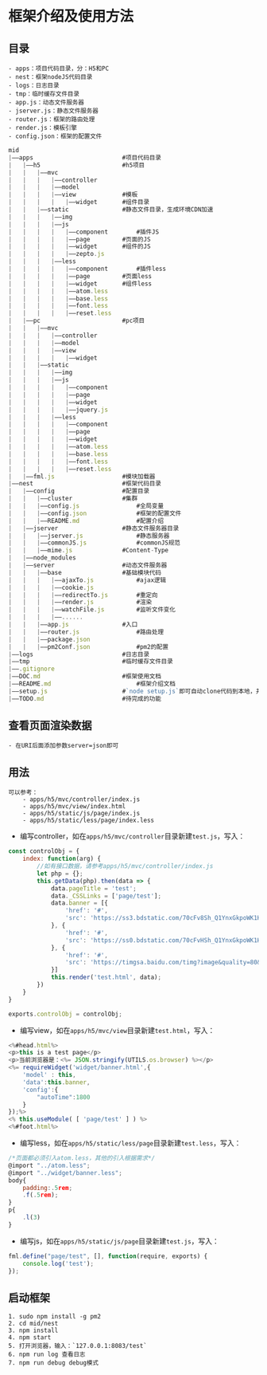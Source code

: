 # 框架介绍及使用方法

## 目录
	- apps：项目代码目录，分：H5和PC
	- nest：框架nodeJS代码目录
	- logs：日志目录
	- tmp：临时缓存文件目录
	- app.js：动态文件服务器
	- jserver.js：静态文件服务器
	- router.js：框架的路由处理
	- render.js：模板引擎
	- config.json：框架的配置文件

```javascript
mid
|——apps							#项目代码目录
|	|——h5						#h5项目
|	|	|——mvc
|	|	|	|——controller
|	|	|	|——model
|	|	|	|——view				#模板
|	|	|	|	|——widget		#组件目录
|	|	|——static				#静态文件目录，生成环境CDN加速
|	|	|	|——img 				
|	|	|	|——js
|	|	|	|	|——component		#插件JS
|	|	|	|	|——page			#页面的JS
|	|	|	|	|——widget		#组件的JS
|	|	|	|	|——zepto.js
|	|	|	|——less
|	|	|	|	|——component		#插件less
|	|	|	|	|——page			#页面less
|	|	|	|	|——widget		#组件less
|	|	|	|	|——atom.less
|	|	|	|	|——base.less
|	|	|	|	|——font.less
|	|	|	|	|——reset.less
|	|——pc						#pc项目
|	|	|——mvc
|	|	|	|——controller
|	|	|	|——model
|	|	|	|——view
|	|	|	|	|——widget
|	|	|——static
|	|	|	|——img
|	|	|	|——js
|	|	|	|	|——component
|	|	|	|	|——page
|	|	|	|	|——widget
|	|	|	|	|——jquery.js
|	|	|	|——less
|	|	|	|	|——component
|	|	|	|	|——page
|	|	|	|	|——widget
|	|	|	|	|——atom.less
|	|	|	|	|——base.less
|	|	|	|	|——font.less
|	|	|	|	|——reset.less
|	|——fml.js 					#模块加载器
|——nest							#框架代码目录
|	|——config					#配置目录
|	|	|——cluster				#集群
|	|	|——config.js				#全局变量
|	|	|——config.json				#框架的配置文件
|	|	|——README.md				#配置介绍
|	|——jserver					#静态文件服务器目录
|	|	|——jserver.js				#静态服务器
|	|	|——commonJS.js				#commonJS规范
|	|	|——mime.js 				#Content-Type
|	|——node_modules				
|	|——server					#动态文件服务器	
|	|	|——base 				#基础模块代码		
|	|	|	|——ajaxTo.js			#ajax逻辑
|	|	|	|——cookie.js 		
|	|	|	|——redirectTo.js		#重定向
|	|	|	|——render.js			#渲染
|	|	|	|——watchFile.js			#监听文件变化
|	|	|	|——......
|	|	|——app.js				#入口
|	|	|——router.js				#路由处理
|	|	|——package.json 		
|	|	|——pm2Conf.json				#pm2的配置
|——logs							#日志目录
|——tmp							#临时缓存文件目录
|——.gitignore					
|——DOC.md 						#框架使用文档
|——README.md						#框架介绍文档	
|——setup.js						#`node setup.js`即可自动clone代码到本地，并启动服务打开浏览器查看H5页面，后续做成npm包
|——TODO.md						#待完成的功能				
```

## 查看页面渲染数据
	- 在URI后面添加参数server=json即可

## 用法
	可以参考：
		- apps/h5/mvc/controller/index.js
		- apps/h5/mvc/view/index.html
		- apps/h5/static/js/page/index.js
		- apps/h5/static/less/page/index.less

* 编写controller，如在`apps/h5/mvc/controller`目录新建`test.js`，写入：

```javascript
const controlObj = {
	index: function(arg) {
		//如有接口数据，请参考apps/h5/mvc/controller/index.js
		let php = {};
		this.getData(php).then(data => {
			data.pageTitle = 'test';
			data._CSSLinks = ['page/test'];
			data.banner = [{
				'href': '#',
				'src': 'https://ss3.bdstatic.com/70cFv8Sh_Q1YnxGkpoWK1HF6hhy/it/u=2706547558,1569356033&fm=23&gp=0.jpg'
			}, {
				'href': '#',
				'src': 'https://ss0.bdstatic.com/70cFvHSh_Q1YnxGkpoWK1HF6hhy/it/u=1935176083,1386170183&fm=23&gp=0.jpg'
			}, {
				'href': '#',
				'src': 'https://timgsa.baidu.com/timg?image&quality=80&size=b9999_10000&sec=1487604818024&di=c54fcd1107050912969a2ddc60a73c0c&imgtype=0&src=http%3A%2F%2Fmmbiz.qpic.cn%2Fmmbiz%2FwgYCDpsjxWebKs1iaJrO2tH6Cd7fiaia26BuX1bTzkh6IxJRzBw6hUQ03pxZwjU8AFNJKPsYXDnFGRLYRFYzT7tLQ%2F0'
			}]
			this.render('test.html', data);
		})
	}
}

exports.controlObj = controlObj;
```

* 编写view，如在`apps/h5/mvc/view`目录新建`test.html`，写入：

```javascript
<%#head.html%>
<p>this is a test page</p>
<p>当前浏览器是：<%= JSON.stringify(UTILS.os.browser) %></p>
<%= requireWidget('widget/banner.html',{
	'model' : this,
	'data':this.banner,
	'config':{
		"autoTime":1800
	}
});%>
<% this.useModule( [ 'page/test' ] ) %>
<%#foot.html%>
```

* 编写less，如在`apps/h5/static/less/page`目录新建`test.less`，写入：

```javascript
/*页面都必须引入atom.less，其他的引入根据需求*/
@import "../atom.less";
@import "../widget/banner.less";
body{
	padding:.5rem;
	.f(.5rem);
}
p{
	.l(3)
}
```

* 编写js，如在`apps/h5/static/js/page`目录新建`test.js`，写入：

```javascript
fml.define("page/test", [], function(require, exports) {
	console.log('test');
});
```


## 启动框架
	1. sudo npm install -g pm2
	2. cd mid/nest
	3. npm install
	4. npm start
	5. 打开浏览器，输入：`127.0.0.1:8083/test`
	6. npm run log 查看日志
	7. npm run debug debug模式


